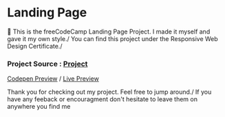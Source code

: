 # Landing Page
:wave:
This is the freeCodeCamp Landing Page Project. I made it myself and gave it my own style./ You can find this project under the Responsive Web Design Certificate./

### Project Source : [Project](https://www.freecodecamp.org/learn/responsive-web-design/responsive-web-design-projects/build-a-product-landing-page)
[Codepen Preview](https://codepen.io/ibahcode/pen/WNRRQgr) /
[Live Preview](https://ibahcode.github.io/fCC-LandingPage/)

Thank you for checking out my project. Feel free to jump around./
If you have any feeback or encouragment don't hesitate to leave them on anywhere you find me